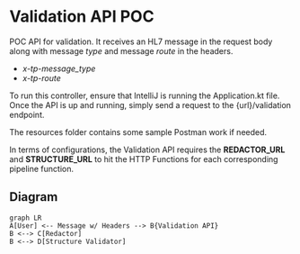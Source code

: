# Validation API POC

POC API for validation. It receives an HL7 message in the request body along with message *type* and message *route* in the headers.

- *x-tp-message_type*
- *x-tp-route*

To run this controller, ensure that IntelliJ is running the Application.kt file. Once the API is up and running, simply send a request to the {url}/validation endpoint. 

The resources folder contains some sample Postman work if needed. 

In terms of configurations, the Validation API requires the **REDACTOR_URL** and **STRUCTURE_URL** to hit the HTTP Functions for each corresponding pipeline function. 

## Diagram

```mermaid
graph LR
A[User] <-- Message w/ Headers --> B{Validation API}
B <--> C[Redactor]
B <--> D[Structure Validator]

```
